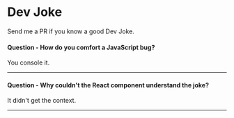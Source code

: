 # Dev Joke
Send me a PR if you know a good Dev Joke. 

#### Question - How do you comfort a JavaScript bug? 


You console it.

***


#### Question - Why couldn't the React component understand the joke? 


It didn't get the context. 

***
